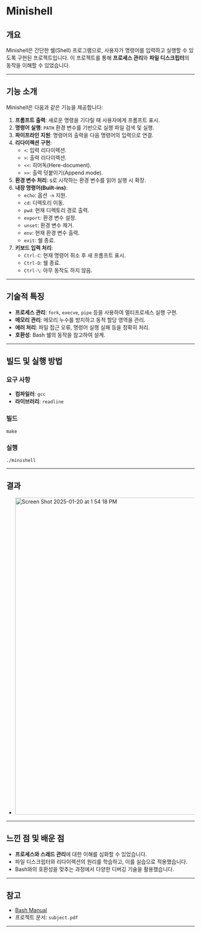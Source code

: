 # Minishell

## 개요
Minishell은 간단한 쉘(Shell) 프로그램으로, 사용자가 명령어를 입력하고 실행할 수 있도록 구현된 프로젝트입니다. 이 프로젝트를 통해 **프로세스 관리**와 **파일 디스크립터**의 동작을 이해할 수 있었습니다.

---

## 기능 소개
Minishell은 다음과 같은 기능을 제공합니다:
1. **프롬프트 출력**: 새로운 명령을 기다릴 때 사용자에게 프롬프트 표시.
2. **명령어 실행**: `PATH` 환경 변수를 기반으로 실행 파일 검색 및 실행.
3. **파이프라인 지원**: 명령어의 출력을 다음 명령어의 입력으로 연결.
4. **리다이렉션 구현**:
   - `<`: 입력 리다이렉션.
   - `>`: 출력 리다이렉션.
   - `<<`: 히어독(Here-document).
   - `>>`: 출력 덧붙이기(Append mode).
5. **환경 변수 처리**: `$`로 시작하는 환경 변수를 읽어 실행 시 확장.
6. **내장 명령어(Built-ins)**:
   - `echo`: 옵션 `-n` 지원.
   - `cd`: 디렉토리 이동.
   - `pwd`: 현재 디렉토리 경로 출력.
   - `export`: 환경 변수 설정.
   - `unset`: 환경 변수 제거.
   - `env`: 현재 환경 변수 출력.
   - `exit`: 쉘 종료.
7. **키보드 입력 처리**:
   - `Ctrl-C`: 현재 명령어 취소 후 새 프롬프트 표시.
   - `Ctrl-D`: 쉘 종료.
   - `Ctrl-\`: 아무 동작도 하지 않음.

---

## 기술적 특징
- **프로세스 관리**: `fork`, `execve`, `pipe` 등을 사용하여 멀티프로세스 실행 구현.
- **메모리 관리**: 메모리 누수를 방지하고 동적 할당 영역을 관리.
- **에러 처리**: 파일 접근 오류, 명령어 실행 실패 등을 정확히 처리.
- **호환성**: Bash 쉘의 동작을 참고하여 설계.

---

## 빌드 및 실행 방법

### 요구 사항
- **컴파일러**: `gcc`
- **라이브러리**: `readline`

### 빌드
```
make
```

### 실행
```
./minishell
```

---

## 결과
- <img width="844" alt="Screen Shot 2025-01-20 at 1 54 18 PM" src="https://github.com/user-attachments/assets/c3df0b99-129d-4de1-9a3f-18733a521c66" />


---

## 느낀 점 및 배운 점
- **프로세스와 스레드 관리**에 대한 이해를 심화할 수 있었습니다.
- 파일 디스크립터와 리다이렉션의 원리를 학습하고, 이를 실습으로 적용했습니다.
- Bash와의 호환성을 맞추는 과정에서 다양한 디버깅 기술을 활용했습니다.

---

## 참고
- [Bash Manual](https://www.gnu.org/software/bash/manual/bash.html)
- 프로젝트 문서: `subject.pdf`

---
